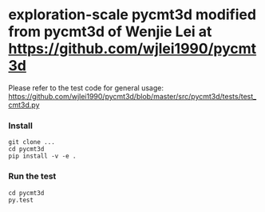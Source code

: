 
# exploration-scale pycmt3d modified from pycmt3d of Wenjie Lei at https://github.com/wjlei1990/pycmt3d

Please refer to the test code for general usage:
https://github.com/wjlei1990/pycmt3d/blob/master/src/pycmt3d/tests/test_cmt3d.py

### Install
```
git clone ...
cd pycmt3d
pip install -v -e .
```

### Run the test
```
cd pycmt3d
py.test
```


